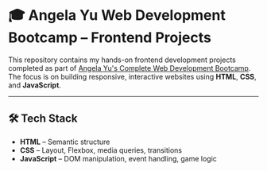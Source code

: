 # 🎓 Angela Yu Web Development Bootcamp – Frontend Projects

This repository contains my hands-on frontend development projects completed as part of [Angela Yu's Complete Web Development Bootcamp](https://www.udemy.com/course/the-complete-web-development-bootcamp/). The focus is on building responsive, interactive websites using **HTML**, **CSS**, and **JavaScript**.

---


## 🛠️ Tech Stack

- **HTML** – Semantic structure
- **CSS** – Layout, Flexbox, media queries, transitions
- **JavaScript** – DOM manipulation, event handling, game logic

